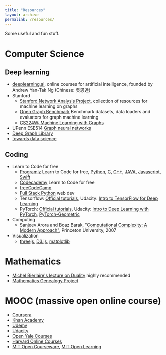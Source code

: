 ```yaml
---
title: "Resources"
layout: archive
permalink: /resources/
---
```


Some useful and fun stuff.

# Computer Science
## Deep learning
- [deeplearning.ai](https://www.deeplearning.ai), online courses for artificial intelligence, founded by Andrew Yan-Tak Ng (Chinese: 吳恩達)
- Stanford 
  - [Stanford Network Analysis Project](http://snap.stanford.edu/), collection of resources for machine learning on graphs
  - [Open Graph Benchmark](https://ogb.stanford.edu/) Benchmark datasets, data loaders and evaluators for graph machine learning
  - [CS224W: Machine Learning with Graphs](https://web.stanford.edu/class/cs224w/)
- UPenn ESE514 [ Graph neural networks](https://gnn.seas.upenn.edu/)
- [Deep Graph Library](https://dgl.ai)
- [towards data science](https://towardsdatascience.com/)

## Coding
- Learn to Code for free
  - [Programiz](https://www.programiz.com/) Learn to Code for free, [Python](https://www.programiz.com/python-programming), [C](https://www.programiz.com/c-programming), [C++](https://www.programiz.com/cpp-programming), [JAVA](https://www.programiz.com/java-programming), [Javascript](https://www.programiz.com/javascript), [Swift](https://www.programiz.com/swift-programming)
  - [Codecademy](https://www.codecademy.com/) Learn to Code for free
  - [freeCodeCamp](https://www.freecodecamp.org/)
  - [Full Stack Python](https://www.fullstackpython.com/) web dev
  - Tensorflow: [Official tutorials](https://www.tensorflow.org/tutorials), Udacity: [Intro to TensorFlow for Deep Learning](https://www.udacity.com/course/intro-to-tensorflow-for-deep-learning--ud187)
  - PyTorch: [Official tutorials](https://pytorch.org/tutorials/index.html), Udacity: [Intro to Deep Learning with PyTorch](https://www.udacity.com/course/deep-learning-pytorch--ud188), [PyTorch-Geometric](https://pytorch-geometric.readthedocs.io/en/latest/)
- Computing
  + Sanjeev Arora and Boaz Barak, ["Computational Complexity: A Modern Approach"](http://theory.cs.princeton.edu/complexity/), Princeton University, 2007
- Visualization
  - [threejs](https://threejs.org/), [D3.js](https://d3js.org/), [matplotlib](https://matplotlib.org/) 


# Mathematics
- [Michel Bierlaire's lecture on Duality](https://www.youtube.com/watch?v=nClTjGznkTo&list=PL10NOnsbP5Q61XSVk-3yNOY2qLI-wTM6k) highly recommended
- [Mathematics Genealogy Project](https://genealogy.math.ndsu.nodak.edu/)


# MOOC (massive open online course)
- [Coursera](https://www.coursera.org)
- [Khan Academy](https://www.khanacademy.org/)
- [Udemy](https://www.udemy.com/)
- [Udacity](https://www.udacity.com/)
- [Open Yale Courses](https://oyc.yale.edu/)
- [Harvard Online Courses](https://online-learning.harvard.edu/)
- [MIT Open Courseware](https://ocw.mit.edu/index.htm), [MIT Open Learning](https://openlearning.mit.edu/)